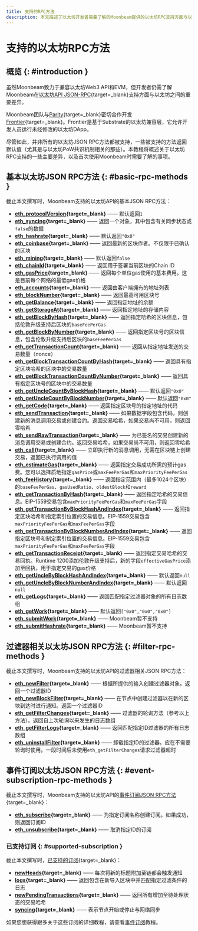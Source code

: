 ```yaml
---
title: 支持的RPC方法
description: 本文描述了以太坊开发者需要了解的Moonbeam提供的以太坊RPC支持方面与以太坊本身可提供支持的主要差异
---
```


# 支持的以太坊RPC方法

## 概览 {: #introduction }

虽然Moonbeam致力于兼容以太坊Web3 API和EVM，但开发者仍需了解Moonbeam在[以太坊API JSON-RPC](https://eth.wiki/json-rpc/API#json-rpc-methods){target=_blank}支持方面与以太坊之间的重要差异。

Moonbeam团队与[Parity](https://www.parity.io/){target=_blank}密切合作开发[Frontier](/learn/features/eth-compatibility/#frontier){target=_blank}。Frontier是基于Substrate的以太坊兼容层，它允许开发人员运行未经修改的以太坊DApp。

尽管如此，并非所有的以太坊JSON RPC方法都被支持，一些被支持的方法返回默认值（尤其是与以太坊PoW共识机制相关的那些）。本教程将概述关于以太坊RPC支持的一些主要差异，以及首次使用Moonbeam时需要了解的事项。

## 基本以太坊JSON RPC方法 {: #basic-rpc-methods }

截止本文撰写时，Moonbeam支持的以太坊API的基本JSON RPC方法：

 - **[eth_protocolVersion](https://eth.wiki/json-rpc/API#eth_protocolversion){target=_blank}** —— 默认返回`1`
 - **[eth_syncing](https://eth.wiki/json-rpc/API#eth_syncing){target=_blank}** —— 返回一个对象，其中包含有关同步状态或`false`的数据
 - **[eth_hashrate](https://eth.wiki/json-rpc/API#eth_hashrate){target=_blank}** —— 默认返回`"0x0"` 
 - **[eth_coinbase](https://eth.wiki/json-rpc/API#eth_coinbase){target=_blank}** —— 返回最新的区块作者。不仅限于已确认的区块
 - **[eth_mining](https://eth.wiki/json-rpc/API#eth_mining){target=_blank}** —— 默认返回`false`
 - **[eth_chainId](https://eth.wiki/json-rpc/API#eth_chainid){target=_blank}** —— 返回用于签署当前区块的Chain ID
 - **[eth_gasPrice](https://eth.wiki/json-rpc/API#eth_gasprice){target=_blank}** —— 返回每个单位gas使用的基本费用。这是目前每个网络的最低gas价格
 - **[eth_accounts](https://eth.wiki/json-rpc/API#eth_accounts){target=_blank}** —— 返回由客户端拥有的地址列表
 - **[eth_blockNumber](https://eth.wiki/json-rpc/API#eth_blocknumber){target=_blank}** —— 返回最高可用区块号
 - **[eth_getBalance](https://eth.wiki/json-rpc/API#eth_getbalance){target=_blank}** —— 返回指定地址的余额
 - **[eth_getStorageAt](https://eth.wiki/json-rpc/API#eth_getstorageat){target=_blank}** —— 返回指定地址的存储内容
 - **[eth_getBlockByHash](https://eth.wiki/json-rpc/API#eth_getblockbyhash){target=_blank}** —— 返回指定哈希的区块信息，包括伦敦升级支持后区块的`baseFeePerGas`
 - **[eth_getBlockByNumber](https://eth.wiki/json-rpc/API#eth_getblockbynumber){target=_blank}** —— 返回指定区块号的区块信息，包含伦敦升级支持后区块的`baseFeePerGas`
 - **[eth_getTransactionCount](https://eth.wiki/json-rpc/API#eth_gettransactioncount){target=_blank}** —— 返回从指定地址发送的交易数量（nonce）
 - **[eth_getBlockTransactionCountByHash](https://eth.wiki/json-rpc/API#eth_getblocktransactioncountbyhash){target=_blank}** —— 返回具有指定区块哈希的区块中的交易数量
 - **[eth_getBlockTransactionCountByNumber](https://eth.wiki/json-rpc/API#eth_getblocktransactioncountbynumber){target=_blank}** —— 返回具有指定区块号的区块中的交易数量
 - **[eth_getUncleCountByBlockHash](https://eth.wiki/json-rpc/API#eth_getunclecountbyblockhash){target=_blank}** —— 默认返回`"0x0"`
 - **[eth_getUncleCountByBlockNumber](https://eth.wiki/json-rpc/API#eth_getunclecountbyblocknumber){target=_blank}** —— 默认返回`"0x0"`
 - **[eth_getCode](https://eth.wiki/json-rpc/API#eth_getcode){target=_blank}** —— 返回指定区块号的指定地址的代码
 - **[eth_sendTransaction](https://eth.wiki/json-rpc/API#eth_sendtransaction){target=_blank}** —— 如果数据字段包含代码，则创建新的消息调用交易或创建合约。返回交易哈希，如果交易尚不可用，则返回零哈希
 - **[eth_sendRawTransaction](https://eth.wiki/json-rpc/API#eth_sendrawtransaction){target=_blank}** —— 为已签名的交易创建新的消息调用交易或创建合约。返回交易哈希，如果交易尚不可用，则返回零哈希
 - **[eth_call](https://eth.wiki/json-rpc/API#eth_call){target=_blank}** —— 立即执行新的消息调用，无需在区块链上创建交易，返回已执行调用的值
 - **[eth_estimateGas](https://eth.wiki/json-rpc/API#eth_estimategas){target=_blank}** —— 返回指定交易成功所需的预计gas费。您可以选择质地指定`gasPrice`或`maxFeePerGas`和`maxPriorityFeePerGas`
  - **[eth_feeHistory](https://docs.alchemy.com/alchemy/apis/ethereum/eth-feehistory){target=_blank}** —— 返回指定范围内（最多1024个区块）的`baseFeePerGas`、`gasUsedRatio`、`oldestBlock`和`reward`
 - **[eth_getTransactionByHash](https://eth.wiki/json-rpc/API#eth_gettransactionbyhash){target=_blank}** —— 返回指定哈希的交易信息。EIP-1559交易包含`maxPriorityFeePerGas`和`maxFeePerGas`字段
 - **[eth_getTransactionByBlockHashAndIndex](https://eth.wiki/json-rpc/API#eth_gettransactionbyblockhashandindex){target=_blank}** —— 返回指定区块哈希和指定索引位置的交易信息。EIP-1559交易包含`maxPriorityFeePerGas`和`maxFeePerGas`字段
 - **[eth_getTransactionByBlockNumberAndIndex](https://eth.wiki/json-rpc/API#eth_gettransactionbyblocknumberandindex){target=_blank}** —— 返回指定区块号和制定索引位置的交易信息。EIP-1559交易包含`maxPriorityFeePerGas`和`maxFeePerGas`字段
 - **[eth_getTransactionReceipt](https://eth.wiki/json-rpc/API#eth_gettransactionreceipt){target=_blank}** —— 返回指定交易哈希的交易回执。Runtime 1200添加伦敦升级支持后，新的字段`effectiveGasPrice`添加至回执，用于指定交易的gas价格
 - **[eth_getUncleByBlockHashAndIndex](https://eth.wiki/json-rpc/API#eth_getunclebyblockhashandindex){target=_blank}** —— 默认返回`null`
 - **[eth_getUncleByBlockNumberAndIndex](https://eth.wiki/json-rpc/API#eth_getunclebyblocknumberandindex){target=_blank}** —— 默认返回`null`
 - **[eth_getLogs](https://eth.wiki/json-rpc/API#eth_getlogs){target=_blank}** —— 返回匹配指定过滤器对象的所有日志数组
 - **[eth_getWork](https://eth.wiki/json-rpc/API#eth_getwork){target=_blank}** —— 默认返回`["0x0","0x0","0x0"]`
 - **[eth_submitWork](https://eth.wiki/json-rpc/API#eth_submitwork){target=_blank}** —— Moonbeam暂不支持
 - **[eth_submitHashrate](https://eth.wiki/json-rpc/API#eth_submithashrate){target=_blank}** —— Moonbeam暂不支持

## 过滤器相关以太坊JSON RPC方法 {: #filter-rpc-methods }

截止本文撰写时，Moonbeam支持的以太坊API的过滤器相关JSON RPC方法：

 - **[eth_newFilter](https://eth.wiki/json-rpc/API#eth_newfilter){target=_blank}** —— 根据所提供的输入创建过滤器对象。返回一个过滤器ID
 - **[eth_newBlockFilter](https://eth.wiki/json-rpc/API#eth_newblockfilter){target=_blank}** —— 在节点中创建过滤器以在新的区块到达时进行通知。返回一个过滤器ID
 - **[eth_getFilterChanges](https://eth.wiki/json-rpc/API#eth_getfilterchanges){target=_blank}** —— 过滤器的轮询方法（参考以上方法）。返回自上次轮询以来发生的日志数组
 - **[eth_getFilterLogs](https://eth.wiki/json-rpc/API#eth_getfilterlogs){target=_blank}** —— 返回匹配指定ID过滤器的所有日志数组
 - **[eth_uninstallFilter](https://eth.wiki/json-rpc/API#eth_uninstallfilter){target=_blank}** —— 卸载指定ID的过滤器。应在不需要轮询时使用。一段时间后未使用`eth_getFilterChanges`请求过滤器超时

## 事件订阅以太坊JSON RPC方法 {: #event-subscription-rpc-methods }

截止本文撰写时，Moonbeam支持的以太坊API的[事件订阅JSON RPC方法](https://geth.ethereum.org/docs/interacting-with-geth/rpc/pubsub){target=_blank}：

 - **[eth_subscribe](https://geth.ethereum.org/docs/interacting-with-geth/rpc/pubsub#create-subscription){target=_blank}** —— 为指定订阅名称创建订阅。如果成功，则返回订阅ID
 - **[eth_unsubscribe](https://geth.ethereum.org/docs/interacting-with-geth/rpc/pubsub#cancel-subscription){target=_blank}** —— 取消指定ID的订阅

### 已支持订阅 {: #supported-subscription }

截止本文撰写时，[已支持的订阅](https://geth.ethereum.org/docs/interacting-with-geth/rpc/pubsub#supported-subscriptions){target=_blank}：

 - **[newHeads](https://geth.ethereum.org/docs/interacting-with-geth/rpc/pubsub#newheads){target=_blank}** —— 每次将新的标题附加至链都会触发通知
 - **[logs](https://geth.ethereum.org/docs/interacting-with-geth/rpc/pubsub#logs){target=_blank}** —— 返回包含在新导入区块中并匹配指定过滤条件的日志
 - **[newPendingTransactions](https://geth.ethereum.org/docs/interacting-with-geth/rpc/pubsub#newpendingtransactions){target=_blank}** —— 返回所有增加至待处理状态的交易哈希
 - **[syncing](https://geth.ethereum.org/docs/interacting-with-geth/rpc/pubsub#syncing){target=_blank}** —— 表示节点开始或停止与网络同步

如果您想获得跟多关于这些订阅的详细教程，请查看[事件订阅](/builders/build/eth-api/pubsub/)教程。